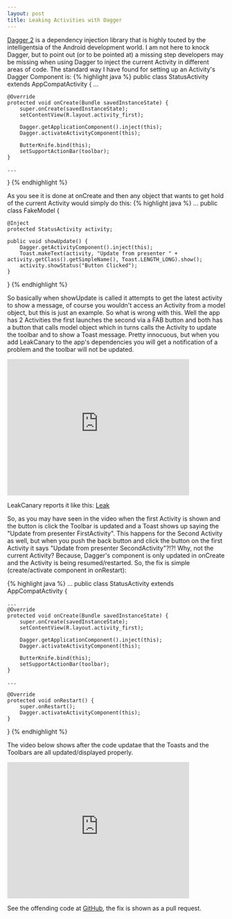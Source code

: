 ```yaml
---
layout: post
title: Leaking Activities with Dagger
---
```


[Dagger 2](https://github.com/google/dagger) is a dependency injection library that is highly touted by the intelligentsia of the Android development world.  I am not here to knock Dagger, but to point out (or to be pointed at) a missing step developers may be missing when using Dagger to inject the current Activity in different areas of code.  The standard way I have found for setting up an Activity's Dagger Component is:
{% highlight java %}
public class StatusActivity extends AppCompatActivity {
    ...
	
    @Override
    protected void onCreate(Bundle savedInstanceState) {
        super.onCreate(savedInstanceState);
        setContentView(R.layout.activity_first);

        Dagger.getApplicationComponent().inject(this);
        Dagger.activateActivityComponent(this);

        ButterKnife.bind(this);
        setSupportActionBar(toolbar);
    }

    ...
}
{% endhighlight %}

As you see it is done at onCreate and then any object that wants to get hold of the current Activity would simply do this:
{% highlight java %}
...
public class FakeModel {

    @Inject
    protected StatusActivity activity;

    public void showUpdate() {
        Dagger.getActivityComponent().inject(this);
        Toast.makeText(activity, "Update from presenter " + activity.getClass().getSimpleName(), Toast.LENGTH_LONG).show();
        activity.showStatus("Button Clicked");
    }
}
{% endhighlight %}

So basically when showUpdate is called it attempts to get the latest activity to show a message, of course you wouldn't access an Activity from a model object, but this is just an example.  So what is wrong with this.  Well the app has 2 Activities the first launches the second via a FAB button and both has a button that calls model object which in turns calls the Activity to update the toolbar and to show a Toast message.  Pretty innocuous, but when you add LeakCanary to the app's dependencies you will get a notification of a problem and the toolbar will not be updated.

<iframe width="420" height="315" src="https://www.youtube.com/embed/fk_8EuZ0WdE" frameborder="0" allowfullscreen></iframe>

LeakCanary reports it like this:
[Leak](/public/img/leakydagger/leak.png)

So, as you may have seen in the video when the first Activity is shown and the button is click the Toolbar is updated and a Toast shows up saying the "Update from presenter FirstActivity".  This happens for the Second Activity as well, but when you push the back button and click the button on the first Activity it says "Update from presenter SecondActivity"?!?!  Why, not the current Activity?  Because, Dagger's component is only updated in onCreate and the Activity is being resumed/restarted.  So, the fix is simple (create/activate component in onRestart):

{% highlight java %}
    ...
public class StatusActivity extends AppCompatActivity {

    ...
    @Override
    protected void onCreate(Bundle savedInstanceState) {
        super.onCreate(savedInstanceState);
        setContentView(R.layout.activity_first);

        Dagger.getApplicationComponent().inject(this);
        Dagger.activateActivityComponent(this);

        ButterKnife.bind(this);
        setSupportActionBar(toolbar);
    }
    
    ...

    @Override
    protected void onRestart() {
        super.onRestart();
        Dagger.activateActivityComponent(this);
    }
}
{% endhighlight %}

The video below shows after the code updatae that the Toasts and the Toolbars are all updated/displayed properly.  

<iframe width="420" height="315" src="https://www.youtube.com/embed/tJ4az0O_fAE" frameborder="0" allowfullscreen></iframe>

See the offending code at [GitHub](https://github.com/brh/DaggerInspect), the fix is shown as a pull request.
